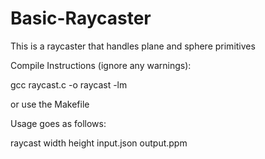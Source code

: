 # Basic-Raycaster
This is a raycaster that handles plane and sphere primitives


Compile Instructions (ignore any warnings):

gcc raycast.c -o raycast -lm

or use the Makefile




Usage goes as follows:

raycast width height input.json output.ppm

